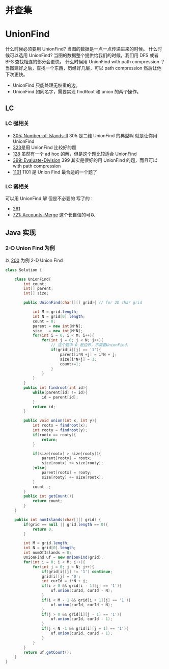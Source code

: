 # 并查集 

# UnionFind
什么时候必须要用 UnionFind?
当图的数据是一点一点传递进来的时候。
什么时候可以选用 UnionFind?
当图的数据整个提供给我们的时候，我们用 DFS 或者 BFS 查找相连的部分会更快。
什么时候用 UnionFind with path compression ？
当图建好之后，查找一个东西，历经好几层，可以 path compression 然后让他下次更快。

- UnionFind 只能处理无权重的边。
- UnionFind 如同名字，需要实现 findRoot 和 union 的两个操作。
## LC

### LC 强相关

- [305: Number-of-Islands-II](https://leetcode.com/problems/number-of-islands-ii/) 
305 是二维 UnionFind 的典型啊 就是让你用 UnionFind
- [323](https://leetcode.com/problems/number-of-connected-components-in-an-undirected-graph/description/)是用 UnionFind 比较好的题
- [128](https://leetcode.com/problems/longest-consecutive-sequence/description/) 虽然有一个 ad hoc 的解，但是这个题比较适合 UnionFind
- [399: Evaluate-Division](https://leetcode.com/problems/evaluate-division/) 399 其实是很好的用 UnionFind 的题，而且可以 with path compression 
- [1101](https://leetcode.com/problems/the-earliest-moment-when-everyone-become-friends/description/) 1101 是 Union Find 最合适的一个题了

### LC 弱相关

可以用 UnionFind 解 但是不必要的
写了的：

- [261]()
- [721: Accounts-Merge](https://leetcode.com/problems/accounts-merge/) 这个长自信的可以
## Java 实现

### 2-D Union Find 为例

以 [200](leetCode-200-Number-of-Islands.md) 为例
2-D Union Find

```java
class Solution {

    class UnionFind{
        int count;
        int[] parent;
        int[] size;

        public UnionFind(char[][] grid){ // for 2D char grid

            int M = grid.length;
            int N = grid[0].length;
            count = 0;
            parent = new int[M*N];
            size   = new int[M*N];
            for(int i = 0; i < M; i++){
                for(int j = 0; j < N; j++){
                    // 这个题中 0 是边界，不需要UnionFind.
                    if(grid[i][j] == '1'){
                        parent[i*N +j] = i*N + j;
                        size[i*N+j] = 1;
                        count+=1;
                    }
                }
            }
        }
        public int findroot(int id){
            while(parent[id] != id){
                id = parent[id];
            }
            return id;
        }

        public void union(int x, int y){
            int rootx = findroot(x);
            int rooty = findroot(y);
            if(rootx == rooty){
                return;
            }

            if(size[rootx] > size[rooty]){
                parent[rooty] = rootx;
                size[rootx] += size[rooty];
            }else{
                parent[rootx] = rooty;
                size[rooty] += size[rootx];
            }
            count--;
        }
        public int getCount(){
            return count;
        }
    }

    public int numIslands(char[][] grid) {
        if(grid == null || grid.length == 0){
            return 0;
        }

        int M = grid.length;
        int N = grid[0].length;
        int numOfIslands = 0;
        UnionFind uf = new UnionFind(grid);
        for(int i = 0; i < M; i++){
            for(int j = 0; j < N; j++){
                if(grid[i][j] != '1') continue;
                grid[i][j] = '0';
                int curId = i*N + j;
                if(i > 0 && grid[i - 1][j] == '1'){
                    uf.union(curId, curId - N);
                }
                if(i < M - 1 && grid[i + 1][j] == '1'){
                    uf.union(curId, curId + N);
                }
                if(j > 0 && grid[i][j - 1] == '1'){
                    uf.union(curId, curId - 1);
                }
                if(j < N -1 && grid[i][j + 1] == '1'){
                    uf.union(curId, curId + 1);
                }
            }
        }
        return uf.getCount();
    }
}
```
